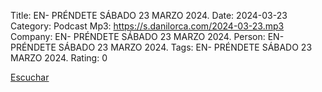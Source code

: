 Title: EN- PRÉNDETE SÁBADO 23 MARZO 2024.
Date: 2024-03-23
Category: Podcast
Mp3: https://s.danilorca.com/2024-03-23.mp3
Company: EN- PRÉNDETE SÁBADO 23 MARZO 2024.
Person: EN- PRÉNDETE SÁBADO 23 MARZO 2024.
Tags: EN- PRÉNDETE SÁBADO 23 MARZO 2024.
Rating: 0

<a href="https://s.danilorca.com/2024-03-23.mp3" type="audio/mpeg">
Escuchar
</a>
